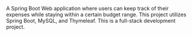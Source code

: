 A Spring Boot Web application where users can keep track of their expenses while staying within a certain budget range. 
This project utilizes Spring Boot, MySQL, and Thymeleaf. This is a full-stack development project. 
